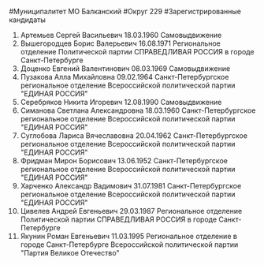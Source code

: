 #Муниципалитет
МО Балканский
#Округ
229
#Зарегистрированные кандидаты
1. Артемьев Сергей Васильевич 18.03.1960
Самовыдвижение
2. Вышегородцев Борис Валерьевич 16.08.1971
Региональное отделение Политической партии СПРАВЕДЛИВАЯ РОССИЯ в городе Санкт-Петербурге
3. Доценко Евгений Валентинович 08.03.1969
Самовыдвижение
4. Пузакова Алла Михайловна 09.02.1964
Санкт-Петербургское региональное отделение Всероссийской политической партии "ЕДИНАЯ РОССИЯ"
5. Серебряков Никита Игоревич 12.08.1990
Самовыдвижение
6. Симанова Светлана Александровна 18.03.1960
Санкт-Петербургское региональное отделение Всероссийской политической партии "ЕДИНАЯ РОССИЯ"
7. Суглобова Лариса Вячеславовна 20.04.1962
Санкт-Петербургское региональное отделение Всероссийской политической партии "ЕДИНАЯ РОССИЯ"
8. Фридман Мирон Борисович 13.06.1952
Санкт-Петербургское региональное отделение Всероссийской политической партии "ЕДИНАЯ РОССИЯ"
9. Харченко Александр Вадимович 31.07.1981
Санкт-Петербургское региональное отделение Всероссийской политической партии "ЕДИНАЯ РОССИЯ"
10. Цивелев Андрей Евгеньевич 29.03.1987
Региональное отделение Политической партии СПРАВЕДЛИВАЯ РОССИЯ в городе Санкт-Петербурге
11. Якунин Роман Евгеньевич 11.03.1995
Региональное отделение в городе Санкт-Петербурге Всероссийской политической партии "Партия Великое Отечество"
